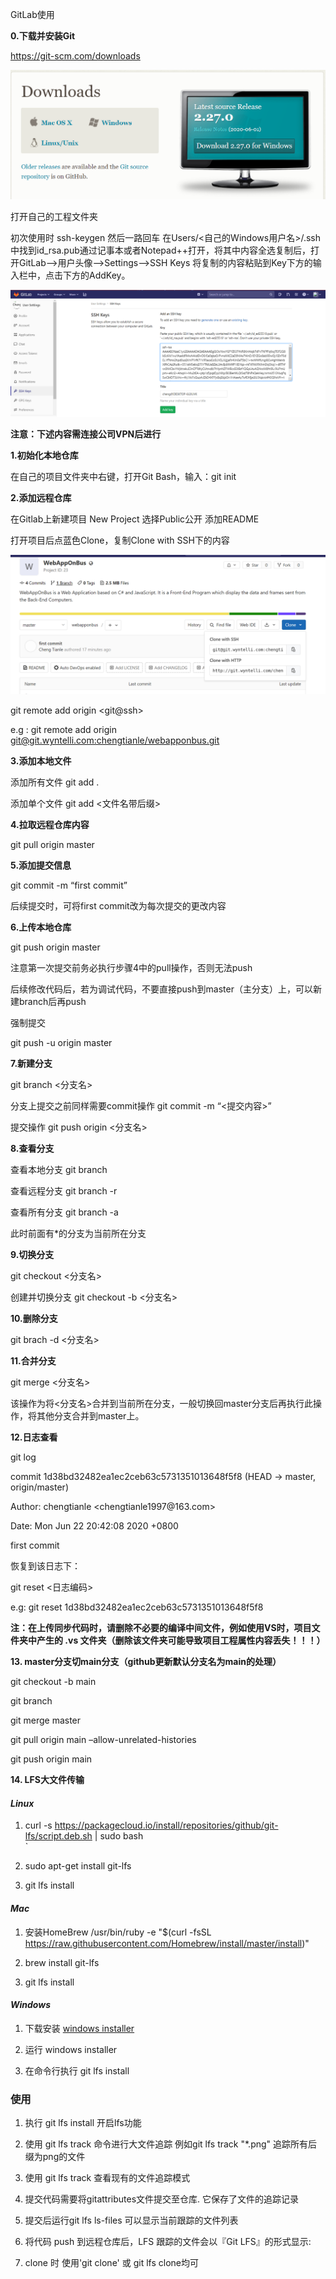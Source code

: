 GitLab使用

**0.下载并安装Git**

<https://git-scm.com/downloads>

![手机屏幕截图 描述已自动生成](media/62ae75dfd65b9b4a6024f544b2c71ec6.tmp)

打开自己的工程文件夹

初次使用时 ssh-keygen 然后一路回车
在Users/\<自己的Windows用户名\>/.ssh中找到id_rsa.pub通过记事本或者Notepad++打开，将其中内容全选复制后，打开GitLab--\>用户头像--\>Settings--\>SSH
Keys 将复制的内容粘贴到Key下方的输入栏中，点击下方的AddKey。

![](media/1ff1986f49c5901da166d5e867660170.png)

**注意：下述内容需连接公司VPN后进行**

**1.初始化本地仓库**

在自己的项目文件夹中右键，打开Git Bash，输入：git init

**2.添加远程仓库**

在Gitlab上新建项目 New Project 选择Public公开 添加README

打开项目后点蓝色Clone，复制Clone with SSH下的内容

![](media/166fdfb1723bc0a10f44f2ef58d6d87c.tmp)

git remote add origin \<git\@ssh\>

e.g : git remote add origin
[git\@git.wyntelli.com:chengtianle/webapponbus.git](git@git.wyntelli.com:chengtianle/webapponbus.git)

**3.添加本地文件**

添加所有文件 git add .

添加单个文件 git add \<文件名带后缀\>

**4.拉取远程仓库内容**

git pull origin master

**5.添加提交信息**

git commit -m “first commit”

后续提交时，可将first commit改为每次提交的更改内容

**6.上传本地仓库**

git push origin master

注意第一次提交前务必执行步骤4中的pull操作，否则无法push

后续修改代码后，若为调试代码，不要直接push到master（主分支）上，可以新建branch后再push

强制提交

git push -u origin master

**7.新建分支**

git branch \<分支名\>

分支上提交之前同样需要commit操作 git commit -m “\<提交内容\>”

提交操作 git push origin \<分支名\>

**8.查看分支**

查看本地分支 git branch

查看远程分支 git branch -r

查看所有分支 git branch -a

此时前面有\*的分支为当前所在分支

**9.切换分支**

git checkout \<分支名\>

创建并切换分支 git checkout -b \<分支名\>

**10.删除分支**

git brach -d \<分支名\>

**11.合并分支**

git merge \<分支名\>

该操作为将\<分支名\>合并到当前所在分支，一般切换回master分支后再执行此操作，将其他分支合并到master上。

**12.日志查看**

git log

commit 1d38bd32482ea1ec2ceb63c5731351013648f5f8 (HEAD -\> master, origin/master)

Author: chengtianle \<chengtianle1997\@163.com\>

Date: Mon Jun 22 20:42:08 2020 +0800

first commit

恢复到该日志下：

git reset \<日志编码\>

e.g: git reset 1d38bd32482ea1ec2ceb63c5731351013648f5f8

**注：在上传同步代码时，请删除不必要的编译中间文件，例如使用VS时，项目文件夹中产生的
.vs 文件夹（删除该文件夹可能导致项目工程属性内容丢失！！！）**

**13. master分支切main分支（github更新默认分支名为main的处理）**

git checkout -b main

git branch

git merge master

git pull origin main –allow-unrelated-histories

git push origin main

**14. LFS大文件传输**

#### *Linux*

1.  curl -s
    https://packagecloud.io/install/repositories/github/git-lfs/script.deb.sh \|
    sudo bash  
    \`

2.  sudo apt-get install git-lfs

3.  git lfs install

#### *Mac*

1.  安装HomeBrew /usr/bin/ruby -e "\$(curl -fsSL
    https://raw.githubusercontent.com/Homebrew/install/master/install)"

2.  brew install git-lfs

3.  git lfs install

#### *Windows*

1.  下载安装 [windows
    installer](https://link.jianshu.com?t=https%3A%2F%2Fgithub.com%2Fgithub%2Fgit-lfs%2Freleases)

2.  运行 windows installer

3.  在命令行执行 git lfs install

### 使用

1.  执行 git lfs install 开启lfs功能

2.  使用 git lfs track 命令进行大文件追踪 例如git lfs track "\*.png"
    追踪所有后缀为png的文件

3.  使用 git lfs track 查看现有的文件追踪模式

4.  提交代码需要将gitattributes文件提交至仓库. 它保存了文件的追踪记录

5.  提交后运行git lfs ls-files 可以显示当前跟踪的文件列表

6.  将代码 push 到远程仓库后，LFS 跟踪的文件会以『Git LFS』的形式显示:

7.  clone 时 使用'git clone' 或 git lfs clone均可
